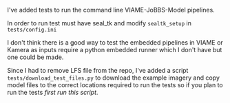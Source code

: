 I've added tests to run the command line VIAME-JoBBS-Model pipelines.

In order to run test must have seal_tk and modify `sealtk_setup` in `tests/config.ini`

I don't think there is a good way to test the embedded pipelines in VIAME or Kamera as inputs require a python
embedded runner which I don't have but one could be made.

Since I had to remove LFS file from the repo, I've added a script `tests/download_test_files.py` to download the example imagery and copy model files to the correct locations
required to run the tests so if you plan to run the tests *first run this script*.

